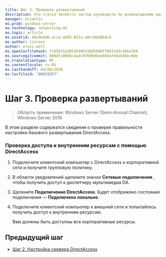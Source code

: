 ```yaml
---
title: Шаг 3. Проверка развертываний
description: Эта статья является частью руководств по развертыванию одного сервера DirectAccess с помощью мастера начало работы для Windows Server 2016.
manager: brianlic
ms.prod: windows-server
ms.technology: networking-da
ms.topic: article
ms.assetid: 45e9edd6-acca-4d59-851a-a0cc8bd8b4c6
ms.author: lizross
author: eross-msft
ms.openlocfilehash: fc858152d05d540633085960f70d3193c486a7b8
ms.sourcegitcommit: b00d7c8968c4adc8f699dbee694afe6ed36bc9de
ms.translationtype: MT
ms.contentlocale: ru-RU
ms.lasthandoff: 04/08/2020
ms.locfileid: "80819357"
---
```

# <a name="step-3-verify-deployments"></a>Шаг 3. Проверка развертываний

>Область применения: Windows Server (Semi-Annual Channel), Windows Server 2016

В этом разделе содержатся сведения о проверке правильности настройки базового развертывания DirectAccess.  
  
### <a name="to-verify-access-to-internal-resources-through-directaccess"></a>Проверка доступа к внутренним ресурсам с помощью DirectAccess  
  
1.  Подключите клиентский компьютер с DirectAccess к корпоративной сети и получите групповую политику.  
  
2.  В области уведомлений щелкните значок **Сетевые подключения** , чтобы получить доступ к диспетчеру мультимедиа DA.  
  
3.  Щелкните **Подключение DirectAccess**. Будет отображено состояние подключения — **Подключено локально**.  
  
4.  Подключите клиентский компьютер к внешней сети и попытайтесь получить доступ к внутренним ресурсам.  
  
    Вам должны быть доступны все корпоративные ресурсы.  
  
## <a name="previous-step"></a><a name="BKMK_Links"></a>Предыдущий шаг  
  
-   [Шаг 2. Настройка сервера DirectAccess](da-basic-configure-s2-server.md)  
  


